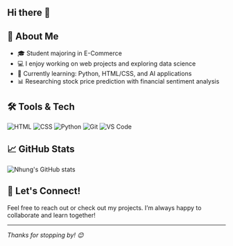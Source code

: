 ## Hi there 👋

## 🚀 About Me
- 🎓 Student majoring in E-Commerce
- 💻 I enjoy working on web projects and exploring data science
- 🌱 Currently learning: Python, HTML/CSS, and AI applications
- 📊 Researching stock price prediction with financial sentiment analysis

## 🛠️ Tools & Tech
![HTML](https://img.shields.io/badge/-HTML5-E34F26?style=flat-square&logo=html5&logoColor=white)
![CSS](https://img.shields.io/badge/-CSS3-1572B6?style=flat-square&logo=css3)
![Python](https://img.shields.io/badge/-Python-3776AB?style=flat-square&logo=python)
![Git](https://img.shields.io/badge/-Git-F05032?style=flat-square&logo=git)
![VS Code](https://img.shields.io/badge/-VSCode-007ACC?style=flat-square&logo=visual-studio-code)

## 📈 GitHub Stats
![Nhung's GitHub stats](https://github-readme-stats.vercel.app/api?username=nhungenehehe&show_icons=true&theme=radical)

## 💬 Let's Connect!
Feel free to reach out or check out my projects. I’m always happy to collaborate and learn together!

---

_Thanks for stopping by! 😊_
<!--
**nhungnehehe/nhungnehehe** is a ✨ _special_ ✨ repository because its `README.md` (this file) appears on your GitHub profile.

Here are some ideas to get you started:

- 🔭 I’m currently working on ...
- 🌱 I’m currently learning ...
- 👯 I’m looking to collaborate on ...
- 🤔 I’m looking for help with ...
- 💬 Ask me about ...
- 📫 How to reach me: ...
- 😄 Pronouns: ...
- ⚡ Fun fact: ...
-->
